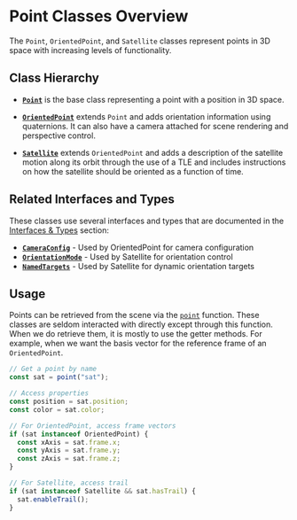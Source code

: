 # Point Classes Overview

The `Point`, `OrientedPoint`, and `Satellite` classes represent points in 3D space with increasing levels of functionality.

## Class Hierarchy

- **[`Point`](/dsl/classes/point)** is the base class representing a point with a position in 3D space.

- **[`OrientedPoint`](/dsl/classes/orientedPoint)** extends `Point` and adds orientation information using quaternions. It can also have a camera attached for scene rendering and perspective control.

- **[`Satellite`](/dsl/classes/satellite)** extends `OrientedPoint` and adds a description of the satellite motion along its orbit through the use of a TLE and includes instructions on how the satellite should be oriented as a function of time.

## Related Interfaces and Types

These classes use several interfaces and types that are documented in the [Interfaces & Types](/dsl/types/overview) section:

- **[`CameraConfig`](/dsl/types/cameraConfig)** - Used by OrientedPoint for camera configuration
- **[`OrientationMode`](/dsl/types/orientationMode)** - Used by Satellite for orientation control
- **[`NamedTargets`](/dsl/types/namedTargets)** - Used by Satellite for dynamic orientation targets

## Usage

Points can be retrieved from the scene via the [`point`](/dsl/commands/point) function. These classes are seldom interacted with directly except through this function. When we do retrieve them, it is mostly to use the getter methods. For example, when we want the basis vector for the reference frame of an `OrientedPoint`.

```javascript
// Get a point by name
const sat = point("sat");

// Access properties
const position = sat.position;
const color = sat.color;

// For OrientedPoint, access frame vectors
if (sat instanceof OrientedPoint) {
  const xAxis = sat.frame.x;
  const yAxis = sat.frame.y;
  const zAxis = sat.frame.z;
}

// For Satellite, access trail
if (sat instanceof Satellite && sat.hasTrail) {
  sat.enableTrail();
}
```
